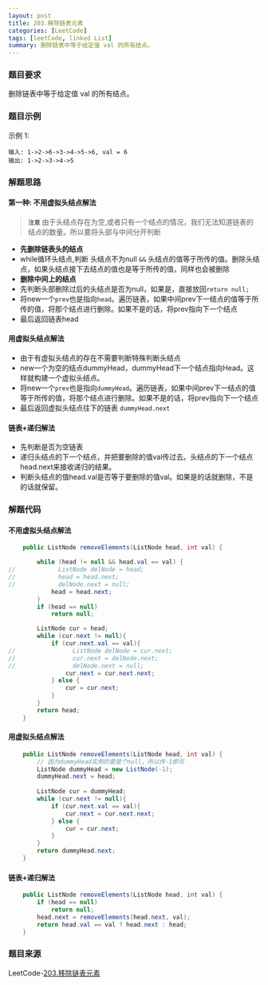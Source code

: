 ```yaml
---
layout: post
title: 203.移除链表元素
categories: [LeetCode]
tags: [leetCode, linked List]
summary: 删除链表中等于给定值 val 的所有结点。
---
```


### 题目要求
删除链表中等于给定值 val 的所有结点。

### 题目示例
示例 1:
```
输入: 1->2->6->3->4->5->6, val = 6
输出: 1->2->3->4->5
```

### 解题思路
#### 第一种: 不用虚拟头结点解法
> **`注意`** 由于头结点存在为空,或者只有一个结点的情况，我们无法知道链表的结点的数量。所以要将头部与中间分开判断

- **先删除链表头的结点**
- while循环头结点,判断 头结点不为null `&&` 头结点的值等于所传的值。删除头结点，如果头结点接下去结点的值也是等于所传的值，同样也会被删除
- **删除中间上的结点**
- 先判断头部删除过后的头结点是否为null，如果是，直接放回`return null;`
- 将new一个`prev`也是指向`head`。遍历链表，如果中间prev下一结点的值等于所传的值，将那个结点进行删除。如果不是的话，将prev指向下一个结点
- 最后返回链表head

#### 用虚拟头结点解法
- 由于有虚拟头结点的存在不需要判断特殊判断头结点
- new一个为空的结点dummyHead，dummyHead下一个结点指向Head。这样就构建一个虚拟头结点。
- 将new一个`prev`也是指向`dummyHead`。遍历链表，如果中间prev下一结点的值等于所传的值，将那个结点进行删除。如果不是的话，将prev指向下一个结点
- 最后返回虚拟头结点往下的链表 `dummyHead.next`

#### 链表+递归解法
- 先判断是否为空链表
- 递归头结点的下一个结点，并把要删除的值val传过去。头结点的下一个结点head.next来接收递归的结果。
- 判断头结点的值head.val是否等于要删除的值val。如果是的话就删除，不是的话就保留。


### 解题代码
#### 不用虚拟头结点解法
```java
    public ListNode removeElements(ListNode head, int val) {

        while (head != null && head.val == val) {
//            ListNode delNode = head;
//            head = head.next;
//            delNode.next = null;
            head = head.next;
        }
        if (head == null)
            return null;

        ListNode cur = head;
        while (cur.next != null){
            if (cur.next.val == val){
//                ListNode delNode = cur.next;
//                cur.next = delNode.next;
//                delNode.next = null;
                cur.next = cur.next.next;
            } else {
                cur = cur.next;
            }
        }
        return head;
    }
```

#### 用虚拟头结点解法
```java
    public ListNode removeElements(ListNode head, int val) {
        // 因为dummyHead实例的要是个null，所以传-1即可
        ListNode dummyHead = new ListNode(-1);
        dummyHead.next = head;
        
        ListNode cur = dummyHead;
        while (cur.next != null){
            if (cur.next.val == val){
                cur.next = cur.next.next;
            } else {
                cur = cur.next;
            }
        }
        return dummyHead.next;
    }
```

#### 链表+递归解法
```java
    public ListNode removeElements(ListNode head, int val) {
        if (head == null)
            return null;
        head.next = removeElements(head.next, val);
        return head.val == val ? head.next : head;
    }
```

### 题目来源
LeetCode-[203.移除链表元素](https://leetcode-cn.com/problems/remove-linked-list-elements/)
